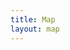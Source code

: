 ```yaml
---
title: Map
layout: map
---
```


<!-- define JSON object for displaying data from site pages -->
<script id="page-data" type="application/json">
[
  {% assign first = true %}
  {% for page in site.pages %}
    {% if page.geo %}
      {% unless first %},{% endunless %}
      {
        "title": {{ page.title | jsonify }},
        "url": {{ page.url | jsonify }},
        "placename": {{ page.placename | jsonify }},
        "summary": {{ page.summary | jsonify }},
        "geo": {{ page.geo | jsonify }}
      }
      {% assign first = false %}
    {% endif %}
  {% endfor %}
]
</script>

<script src="https://unpkg.com/leaflet/dist/leaflet.js"></script>
<script src="https://cdn.jsdelivr.net/npm/js-yaml@4.1.0/dist/js-yaml.min.js"></script>

<link rel="stylesheet" href="https://unpkg.com/leaflet/dist/leaflet.css" />

<div id="map" style="height: 90vh"></div>

<script>
document.addEventListener("DOMContentLoaded", function() {
  // Get the JSON data from the script tag
  const pages = JSON.parse(document.getElementById('page-data').textContent);

  // Initialize the map
  var map = L.map('map').setView([40, -3], 4);

  L.tileLayer('https://{s}.tile.openstreetmap.org/{z}/{x}/{y}.png', {
    maxZoom: 18,
    attribution: '© OpenStreetMap contributors'
  }).addTo(map);

  pages.forEach(page => {
    if (page.geo && page.geo.length === 2) {
      L.marker(page.geo)
        .addTo(map)
        .bindPopup(`<a href="{{site.baseurl}}${page.url}">
        <h4>${page.placename}</h4>
        <h5>${page.title}</h5>
        <div class="map-card">${page.summary}</div>
        </a>`);
    }
  });
});
</script>